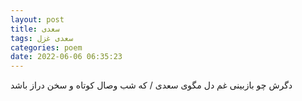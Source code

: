 ```yaml
---
layout: post
title: سعدی
tags: سعدی غزل
categories: poem
date: 2022-06-06 06:35:23
---
```


دگرش چو بازبینی غم دل مگوی سعدی / که شب وصال کوتاه و سخن دراز باشد
